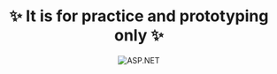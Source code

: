 <div align="center">
  <h1 style="font-size: 2em;">✨ It is for practice and prototyping only ✨</h1>
    <img src="https://img.shields.io/badge/ASP.NET-512BD4?style=for-the-badge&logo=dotnet&logoColor=white" alt="ASP.NET" />
</div>
